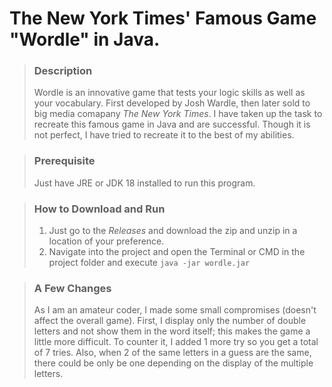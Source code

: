 # The New York Times' Famous Game "Wordle" in Java.

> ### Description
>
> Wordle is an innovative game that tests your logic skills as well as your vocabulary. First developed by Josh Wardle, then later sold to big media comapany *The New York Times*. I have taken up the task to recreate this famous game in Java and are successful. Though it is not perfect, I have tried to recreate it to the best of my abilities.

> ### Prerequisite
> Just have JRE or JDK 18 installed to run this program.

> ### How to Download and Run
>
> 1. Just go to the *Releases* and download the zip and unzip in a location of your preference.
> 2. Navigate into the project and open the Terminal or CMD in the project folder and execute `java -jar wordle.jar`

> ### A Few Changes
>
> As I am an amateur coder, I made some small compromises (doesn't affect the overall game). First, I display only the number of double letters and not show them in the word itself; this makes the game a little more difficult. To counter it, I added 1 more try so you get a total of 7 tries. Also, when 2 of the same letters in a guess are the same, there could be only be one depending on the display of the multiple letters.
